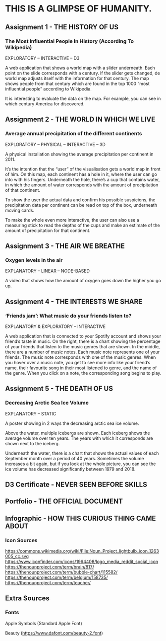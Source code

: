 # THIS IS A GLIMPSE OF HUMANITY.


## Assignment 1 - THE HISTORY OF US

  ### The Most Influential People In History (According To Wikipedia)
  EXPLORATORY – INTERACTIVE – D3
  
  A web application that shows a world map with a slider underneath. Each point on the slide corresponds
  with a century. If the slider gets changed, de world map adjusts itself with the information for that
  century. The map shows people from that century which are found in the top 1000 “most influential
  people” according to Wikipedia.
  
  It is interesting to evaluate the data on the map. For example, you can see in which century America
  for discovered.
  
  
## Assignment 2 - THE WORLD IN WHICH WE LIVE

  ### Average annual precipitation of the different continents
  EXPLORATORY – PHYSICAL – INTERACTIVE – 3D
  
  A physical installation showing the average precipitation per continent in 2011.

  It’s the intention that the “user” of the visualisation gets a world map in front of him. On this map,
  each continent has a hole in it, where the user can go into with his fingers. Underneath the hole, there’s
  a cup that contains water, in which the amount of water corresponds with the amount of precipitation
  of that continent.

  To show the user the actual data and confirm his possible suspicions, the precipitation data per
  continent can be read on top of the box, underneath moving cards.

  To make the whole even more interactive, the user can also use a measuring stick to read the depths
  of the cups and make an estimate of the amount of precipitation for that continent.
  
  
## Assignment 3 - THE AIR WE BREATHE

  ### Oxygen levels in the air
  EXPLANATORY – LINEAR – NODE-BASED
  
  A video that shows how the amount of oxygen goes down the higher you go up.


## Assignment 4 - THE INTERESTS WE SHARE

  ### ‘Friends jam’: What music do your friends listen to?
  EXPLANATORY & EXPLORATORY – INTERACTIVE
  
  A web application that is connected to your Spotify account and shows your friend’s taste in music. On
  the right, there is a chart showing the percentage of your friends that listen to the music genres that
  are shown. In the middle, there are a number of music notes. Each music note represents one of your
  friends. The music note corresponds with one of the music genres. When you hover over a music note,
  you get to see more info like your friend’s name, their favourite song in their most listened to genre,
  and the name of the genre. When you click on a note, the corresponding song begins to play.
  
  
## Assignment 5 - THE DEATH OF US

  ### Decreasing Arctic Sea Ice Volume
  EXPLANATORY – STATIC
  
  A poster showing in 2 ways the decreasing arctic sea ice volume.

  Above the water, multiple icebergs are shown. Each iceberg shows the average volume over ten years. The years with which it   corresponds are shown next to the iceberg.

  Underneath the water, there is a chart that shows the actual values of each September month over a
  period of 40 years. Sometimes the volume increases a bit again, but if you look at the whole picture,
  you can see the ice volume has decreased significantly between 1979 and 2018.
  

## D3 Certificate - NEVER SEEN BEFORE SKILLS
  
## Portfolio - THE OFFICIAL DOCUMENT

## Infographic - HOW THIS CURIOUS THING CAME ABOUT

  ### Icon Sources
  
  https://commons.wikimedia.org/wiki/File:Noun_Project_lightbulb_icon_1263005_cc.svg
  https://www.iconfinder.com/icons/1964408/logo_media_reddit_social_icon
  https://thenounproject.com/term/brain/817/
  https://thenounproject.com/term/bubble-chart/115582/
  https://thenounproject.com/term/belgium/158735/
  https://thenounproject.com/term/teacher/

## Extra Sources

  ### Fonts

  Apple Symbols (Standard Apple Font)
  
  Beauty (https://www.dafont.com/beauty-2.font)
